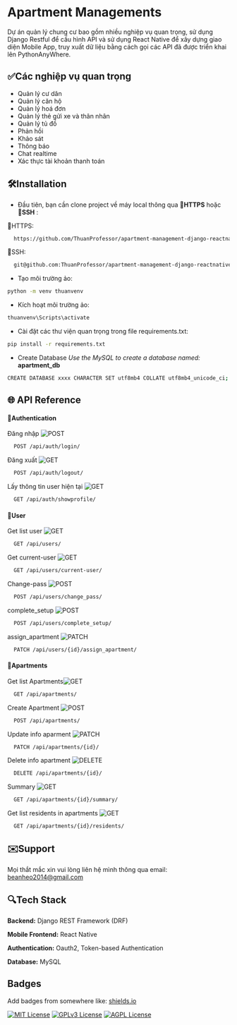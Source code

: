
# **Apartment Managements**

Dự án quản lý chung cư bao gồm nhiều nghiệp vụ quan trọng, sử dụng Django Restful để cấu hình API và sử dụng React Native để xây dựng giao diện Mobile App, truy xuất dữ liệu bằng cách gọi các API đã được triển khai lên PythonAnyWhere.
    


## ✅Các nghiệp vụ quan trọng
- Quản lý cư dân
- Quản lý căn hộ
- Quản lý hoá đơn
- Quản lý thẻ gửi xe và thân nhân
- Quản lý tủ đồ
- Phản hồi
- Khảo sát
- Thông báo
- Chat realtime
- Xác thực tài khoản thanh toán



## 🛠️Installation

- Đầu tiên, bạn cần clone project về máy local thông qua **🔗HTTPS** hoặc **🔗SSH** :

🔗HTTPS:
```bash
  https://github.com/ThuanProfessor/apartment-management-django-reactnative.git
```
🔗SSH:
```bash
  git@github.com:ThuanProfessor/apartment-management-django-reactnative.git
```

- Tạo môi trường ảo:
```bash
python -m venv thuanvenv
```
- Kích hoạt môi trường ảo:
```bash
thuanvenv\Scripts\activate
```
- Cài đặt các thư viện quan trọng trong file requirements.txt:
```bash
pip install -r requirements.txt
```
- Create Database
*Use the MySQL to create a database named:* **apartment_db**
```bash
CREATE DATABASE xxxx CHARACTER SET utf8mb4 COLLATE utf8mb4_unicode_ci;
```



## 🌐 API Reference

#### 🔐Authentication

Đăng nhập
![POST](https://img.shields.io/badge/-POST-brightgreen)  
```bash 
  POST /api/auth/login/
```
Đăng xuất
![GET](https://img.shields.io/badge/-GET-blue)  
```bash 
  POST /api/auth/logout/
```


Lấy thông tin user hiện tại
![GET](https://img.shields.io/badge/-GET-blue)  
```bash 
  GET /api/auth/showprofile/
```
#### 👤User
Get list user
![GET](https://img.shields.io/badge/-GET-blue)  
```bash 
  GET /api/users/
```
Get current-user
![GET](https://img.shields.io/badge/-GET-blue)  
```bash  
  GET /api/users/current-user/
```
Change-pass
![POST](https://img.shields.io/badge/-POST-brightgreen)  
```bash 
  POST /api/users/change_pass/
```
complete_setup
![POST](https://img.shields.io/badge/-POST-brightgreen)  
```bash 
  POST /api/users/complete_setup/
```
assign_apartment
![PATCH](https://img.shields.io/badge/-PATCH-lightblue)  
```bash 
  PATCH /api/users/{id}/assign_apartment/
```
#### 🏢Apartments
Get list Apartments![GET](https://img.shields.io/badge/-GET-blue)  
```bash 
  GET /api/apartments/
```
Create Apartment
![POST](https://img.shields.io/badge/-POST-brightgreen)  
```bash 
  POST /api/apartments/
```
Update info aparment
![PATCH](https://img.shields.io/badge/-PATCH-lightblue)  
```bash 
  PATCH /api/apartments/{id}/
```
Delete info apartment
![DELETE](https://img.shields.io/badge/-DELETE-red)  
```bash 
  DELETE /api/apartments/{id}/
```
Summary
![GET](https://img.shields.io/badge/-GET-blue)  
```bash 
  GET /api/apartments/{id}/summary/
```
Get list residents in apartments
![GET](https://img.shields.io/badge/-GET-blue)  
```bash 
  GET /api/apartments/{id}/residents/
```





## ✉️Support

Mọi thắt mắc xin vui lòng liên hệ mình thông qua email: beanheo2014@gmail.com


## 🔍Tech Stack

**Backend:** Django REST Framework (DRF)

**Mobile Frontend:** React Native

**Authentication:** Oauth2, Token-based Authentication

**Database:** MySQL


## Badges

Add badges from somewhere like: [shields.io](https://shields.io/)

[![MIT License](https://img.shields.io/badge/License-MIT-green.svg)](https://choosealicense.com/licenses/mit/)
[![GPLv3 License](https://img.shields.io/badge/License-GPL%20v3-yellow.svg)](https://opensource.org/licenses/)
[![AGPL License](https://img.shields.io/badge/license-AGPL-blue.svg)](http://www.gnu.org/licenses/agpl-3.0)

